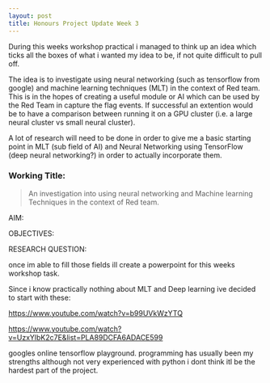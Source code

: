 ```yaml
---
layout: post
title: Honours Project Update Week 3
---
```


During this weeks workshop practical i managed to think up an idea which ticks all the boxes of what i wanted my idea to be, if not quite difficult to pull off.

The idea is to investigate using neural networking (such as tensorflow from google) and machine learning techniques (MLT) in the context of Red team. 
This is in the hopes of creating  a useful module or AI which can be used by the Red Team in capture the flag events. If successful an extention would be to have a comparison between running it on a GPU cluster (i.e. a large neural cluster vs small neural cluster).

A lot of research will need to be done in order to give me a basic starting point in MLT (sub field of AI) and Neural Networking using TensorFlow (deep neural networking?) in order to actually incorporate them.

### Working Title:

> An investigation into using neural networking and Machine learning Techniques in the context of Red team.

AIM:

OBJECTIVES:

RESEARCH QUESTION:  

once im able to fill those fields ill create a powerpoint for this weeks workshop task.

Since i know practically nothing about MLT and Deep learning ive decided to start with these: 

https://www.youtube.com/watch?v=b99UVkWzYTQ  

https://www.youtube.com/watch?v=UzxYlbK2c7E&list=PLA89DCFA6ADACE599

googles online tensorflow playground.
programming has usually been my strengths although not very experienced with python i dont think itl be the hardest part of the project.